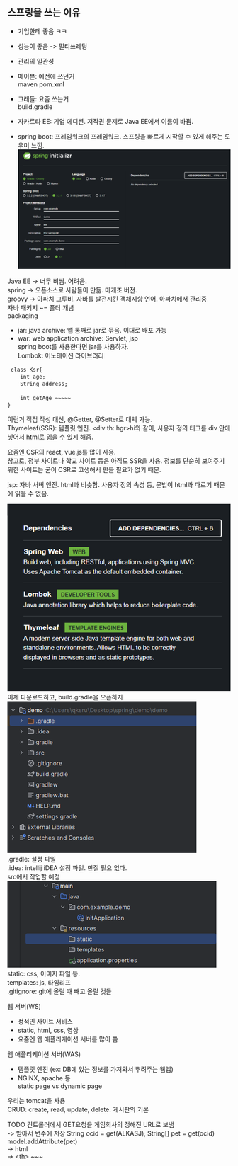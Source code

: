 ## 스프링을 쓰는 이유

- 기업한테 좋음 ㅋㅋ
- 성능이 좋음 -> 멀티쓰레딩
- 관리의 일관성
- 메이븐: 예전에 쓰던거  
  maven pom.xml

- 그래들: 요즘 쓰는거  
  build.gradle

- 자카르타 EE: 기업 에디션. 저작권 문제로 Java EE에서 이름이 바뀜.
- spring boot: 프레임워크의 프레임워크. 스프링을 빠르게 시작할 수 있게 해주는 도우미 느낌.  
  ![Alt text](image.png)

Java EE -> 너무 비쌈. 어려움.  
spring -> 오픈소스로 사람들이 만듦. 마개조 버전.  
groovy -> 아파치 그루비. 자바를 발전시킨 객체지향 언어. 아파치에서 관리중  
자바 패키지 ~= 폴더 개념  
packaging

- jar: java archive: 앱 통째로 jar로 묶음. 이대로 배포 가능
- war: web application archive: Servlet, jsp  
  spring boot를 사용한다면 jar를 사용하자.  
  Lombok: 어노테이션 라이브러리

```
 class Ksr{
    int age;
    String address;

    int getAge ~~~~~
}
```

이런거 직접 작성 대신, @Getter, @Setter로 대체 가능.  
Thymeleaf(SSR): 템플릿 엔진. \<div th: hgr>hi</div>와 같이, 사용자 정의 태그를 div 안에 넣어서 html로 읽을 수 있게 해줌.

요즘엔 CSR의 react, vue.js를 많이 사용.  
참고로, 정부 사이트나 학교 사이트 등은 아직도 SSR을 사용. 정보를 단순히 보여주기 위한 사이트는 굳이 CSR로 고생해서 만들 필요가 없기 때문.

jsp: 자바 서버 엔진. html과 비슷함. 사용자 정의 속성 등, 문법이 html과 다르기 때문에 읽을 수 없음.

![Alt text](image-1.png)  
이제 다운로드하고, build.gradle을 오픈하자  
![Alt text](image-2.png)  
.gradle: 설정 파일  
.idea: intellij iDEA 설정 파일. 만질 필요 없다.  
src에서 작업할 예정  
![Alt text](image-3.png)  
static: css, 이미지 파일 등.  
templates: js, 타임리프  
.gitignore: git에 올릴 때 빼고 올릴 것들

웹 서버(WS)

- 정적인 사이트 서비스
- static, html, css, 영상
- 요즘엔 웹 애플리케이션 서버를 많이 씀

웹 애플리케이션 서버(WAS)

- 템플릿 엔진 (ex: DB에 있는 정보를 가져와서 뿌려주는 웹앱)
- NGINX, apache 등  
  static page vs dynamic page

우리는 tomcat을 사용  
CRUD: create, read, update, delete. 게시판의 기본

TODO
컨트롤러에서 GET요청을 게임회사의 정해진 URL로 보냄  
-> 받아서 변수에 저장 String ocid = get(ALKASJ), String[] pet = get(ocid)  
model.addAttribute(pet)  
-> html  
-> \<th> ~~~

